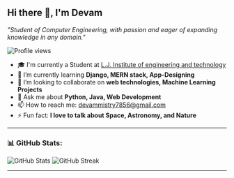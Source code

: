 ## Hi there 👋, I'm Devam

*"Student of Computer Engineering, with passion and eager of expanding knowledge in any domain."*

![Profile views](https://komarev.com/ghpvc/?username=devammistry&label=Profile%20views&color=0e75b6&style=flat) 

- 🎓 I'm currently a Student at [L.J. Institute of engineering and technology](https://ljku.edu.in/program/engineering-b-e-m-e-10)
- 🌱 I’m currently learning **Django, MERN stack, App-Designing**
- 🤝 I’m looking to collaborate on **web technologies, Machine Learning Projects**
- 💬 Ask me about **Python, Java, Web Development**
- 📫 How to reach me: [devammistry7856@gmail.com](mailto:devammistry7856@gmail.com)
- ⚡ Fun fact: **I love to talk about Space, Astronomy, and Nature** 

---

### 📊 GitHub Stats:
![GitHub Stats](https://github-readme-stats.vercel.app/api?username=devammistry&show_icons=true&theme=dark)
![GitHub Streak](https://github-readme-streak-stats.herokuapp.com/?user=devammistry&theme=dark)

---
